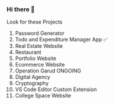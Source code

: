 ### Hi there 👋

Look for these Projects



1. Password Generator
2. Todo and Expenditure Manager App :white_check_mark: 
3. Real Estate Website
4. Restaurant
5. Portfolio Website
6. Ecommerce Website
7. Operation Garud ONGOING
8. Digital Agency
9. Cryptography
10. VS Code Editor Custom Extension
11. College Space Website


<!--
**Shah-Saurabh-Gupta/Shah-Saurabh-Gupta** is a ✨ _special_ ✨ repository because its `README.md` (this file) appears on your GitHub profile.

Here are some ideas to get you started:

- 🔭 I’m currently working on ...
- 🌱 I’m currently learning ...
- 👯 I’m looking to collaborate on ...
- 🤔 I’m looking for help with ...
- 💬 Ask me about ...
- 📫 How to reach me: ...
- 😄 Pronouns: ...
- ⚡ Fun fact: ...
-->
